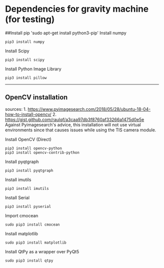 
# Dependencies for gravity machine (for testing)

##Install pip
	'sudo apt-get install python3-pip'
Install numpy

	pip3 install numpy

Install Scipy

	pip3 install scipy

Install Python Image Library

	pip3 install pillow
---------------------------------------------------------------------------------------------------
<!-- ## CUDA install: 
Important note: Need to ensure that UEFI secure boot is configured correctly. In particular, this needs to be enabled during Ubuntu installation and the key should be 'Enrolled' during the first reboot. Not doing this can cause lots of downstream issues installing NVIDIA drivers.
---------------------------------------------------------------------------------------------------

	sudo add-apt-repository ppa:graphics-drivers/ppa
	sudo apt update
	sudo ubuntu-drivers autoinstall

Reboot.

	sudo apt install nvidia-cuda-toolkit gcc-6

Once this completes

	nvcc --version

This should show the version of the drivers installed. -->


## OpenCV installation 
sources: 1. https://www.pyimagesearch.com/2018/05/28/ubuntu-18-04-how-to-install-opencv/
2. https://gist.github.com/raulqf/a3caa97db3f8760af33266a1475d0e5e
Against Pyimagesearch's advice, this installation will not use virtual environments since that causes issues while using the TIS camera module.


	
<!-- 	sudo apt-get update

	sudo apt-get install build-essential cmake unzip pkg-config

	sudo apt-get install build-essential cmake unzip pkg-config

	sudo apt-get install libjpeg-dev libpng-dev libtiff-dev

	sudo apt-get install libavcodec-dev libavformat-dev libswscale-dev libv4l-dev
	
	sudo apt-get install libxvidcore-dev libx264-dev

	sudo apt-get install libgtk-3-dev

	sudo apt-get install libatlas-base-dev gfortran

Get the official OpenCV release
	
	wget -O opencv.zip https://github.com/opencv/opencv/archive/3.4.4.zip

Get the OpenCV-contrib
	
	wget -O opencv_contrib.zip https://github.com/opencv/opencv_contrib/archive/3.4.4.zip

Unzip the two files
	
	unzip opencv.zip
	unzip opencv_contrib.zip


cmake -D CMAKE_BUILD_TYPE=RELEASE -D CMAKE_INSTALL_PREFIX=/usr/local -D INSTALL_C_EXAMPLES=OFF -D INSTALL_PYTHON_EXAMPLES=ON -D OPENCV_EXTRA_MODULES_PATH=~/opencv_contrib/modules -D WITH_CUDA=ON -D WITH_TBB=ON -D ENABLE_FAST_MATH=1 -D CUDA_FAST_MATH=1 -D WITH_CUBLAS=1 -D BUILD_EXAMPLES=ON -D WITH_GSTREAMER=ON ..


Build fails since the compiler used is greater than gcc-6. Trying to recompile using a specified compiler.

cmake -D CMAKE_BUILD_TYPE=RELEASE -D CMAKE_INSTALL_PREFIX=/usr/local -D INSTALL_C_EXAMPLES=OFF -D INSTALL_PYTHON_EXAMPLES=ON -D OPENCV_EXTRA_MODULES_PATH=~/opencv_contrib/modules -D WITH_CUDA=ON -D WITH_TBB=ON -D ENABLE_FAST_MATH=1 -D CUDA_FAST_MATH=1 -D WITH_CUBLAS=1 -D BUILD_EXAMPLES=ON -D WITH_GSTREAMER=ON -D CMAKE_C_COMPILER=/usr/bin/gcc-6 -D CMAKE_CXX_COMPILER=/usr/bin/g++-6 ..

The above command with the compiler specified works! -->


Install OpenCV (Direct)

	pip3 install opencv-python
	pip3 install opencv-contrib-python

<!-- Install dependencies for TIS camera (Need to install before OpenCV)
Build Dependency
	sudo apt-get install git g++ cmake pkg-config libudev-dev libudev1 libtinyxml-dev libgstreamer1.0-dev libgstreamer-plugins-base1.0-dev libglib2.0-dev libgirepository1.0-dev libusb-1.0-0-dev libzip-dev uvcdynctrl python-setuptools libxml2-dev libpcap-dev libaudit-dev libnotify-dev autoconf intltool gtk-doc-tools python3-setuptools

Run time dependency

sudo apt-get install gstreamer1.0-tools gstreamer1.0-x gstreamer1.0-plugins-base gstreamer1.0-plugins-good gstreamer1.0-plugins-bad gstreamer1.0-plugins-ugly libxml2 libpcap0.8 libaudit1 libnotify4 python3-pyqt5 python3-gi


Build tiscamera

	git clone --recursive https://github.com/TheImagingSource/tiscamera.git
	cd tiscamera
	mkdir build
	cd build

	# With ARAVIS:
	cmake -DBUILD_ARAVIS=ON -DBUILD_GST_1_0=ON -DBUILD_TOOLS=ON -DBUILD_V4L2=ON -DCMAKE_INSTALL_PREFIX=/usr ..
	# Without ARAVIS
	cmake -DBUILD_ARAVIS=OFF -DBUILD_GST_1_0=ON -DBUILD_TOOLS=ON -DBUILD_V4L2=ON -DCMAKE_INSTALL_PREFIX=/usr ..

	make
	sudo make install
 -->

Install pyqtgraph

	pip3 install pyqtgraph

Install imutils
	
	pip3 install imutils

<!-- Install gi
	sudo apt-get install python3-gi -->

Install Serial
	
	pip3 install pyserial


Import cmocean

	sudo pip3 install cmocean 

Install matplotlib
	
	sudo pip3 install matplotlib

Install QtPy as a wrapper over PyQt5
	
	sudo pip3 install qtpy

<!-- Install Tk (fro python3)
	sudo apt-get install python3-tk -->




<!-- f you got this far, you are now ready to run some really kickass experiments with gravity machine!



There are specific dependencies to make sure the Qt GUI works

Make sure that only PyQt5 is installed and not alongside earlier versions

Install opengl for 3D graphics

	sudo apt-get install python3-pyqt5.qtopengl


Install the Qtsvg library for exporting vector graphics from Qt

	sudo apt-get install python3-pyqt5.qtsvg


At this point the DataAnalyser GUI should work


# install pytorch(https://medium.cohttps://medium.com/@balaprasannav2009/install-tensorflow-pytorch-in-ubuntu-18-04-lts-with-cuda-9-0-for-nvidia-1080-ti-9e45eca99573m/@balaprasannav2009/install-tensorflow-pytorch-in-ubuntu-18-04-lts-with-cuda-9-0-for-nvidia-1080-ti-9e45eca99573)
sudo pip3 install http://download.py)torch.org/whl/cu91/torch-0.4.0-cp36-cp36m-linux_x86_64.whl 
sudo pip3 install torchvision


# Install v4l for help with debugging camera issues
$ sudo apt-get update
$ sudo apt-get install v4l-utils
 -->


